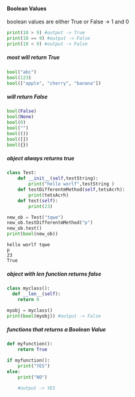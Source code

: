 #### Boolean Values 
boolean values are either True or False -> 1 and 0
```python 
print(10 > 9) #output -> True
print(10 == 9) #output -> False 
print(10 < 9) #output -> False 
```
##### most will return True
```python
bool("abc")
bool(123)
bool(["apple", "cherry", "banana"]) 
```
##### will return False
```python
bool(False)
bool(None)
bool(0)
bool("")
bool(())
bool([])
bool({}) 
```
##### object always returns true
```python
class Test:
    def __init__(self,testString):
        print("hello worlf",testString )
    def testDifferentmMethod(self,tetsAcrh):
        print(tetsAcrh)
    def test(self):
        print(23)

new_ob = Test("tqwe")
new_ob.testDifferentmMethod("p")
new_ob.test()
print(bool(new_ob))
```
```output 
hello worlf tqwe
p
23
True
```
##### object with __len__ function returns false 
```python
class myclass():
  def __len__(self):
    return 0

myobj = myclass()
print(bool(myobj)) #output -> False 
```
##### functions that returns a Boolean Value
```python
def myfunction():
    return True

if myfunction():
    print("YES")
else:
    print("NO")

    #output -> YES
```
